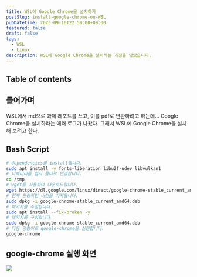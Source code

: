 ```yaml
---
title: WSL에 Google Chrome을 설치하자
postSlug: install-google-chrome-on-WSL
pubDatetime: 2023-09-10T22:50:00+09:00
featured: false
draft: false
tags:
  - WSL
  - Linux
description: WSL에 Google Chrome을 설치하는 과정을 담았습니다.
---
```


## Table of contents

## 들어가며

WSL에서 md으로 과제 레포트를 쓰고, 이를 pdf로 변환하려고 하는데... Google Chrome을 설치하라는 에러 로그가 나왔다. 그래서 WSL에 Google Chrome을 설치해 보려고 한다.

## Bash Script

```bash
# dependencies를 install합니다.
sudo apt install -y fonts-liberation libu2f-udev libvulkan1
# 디렉터리를 임시 폴더로 변경합니다.
cd /tmp
# wget을 사용하여 다운로드합니다.
wget https://dl.google.com/linux/direct/google-chrome-stable_current_amd64.deb
# 현재 안정적인 버전을 가져옵니다.
sudo dpkg -i google-chrome-stable_current_amd64.deb
# 패키지를 수정합니다.
sudo apt install --fix-broken -y
# 패키지를 구성합니다
sudo dpkg -i google-chrome-stable_current_amd64.deb
# 다음 명령어로 google-chrome을 실행합니다.
google-chrome
```

## google-chrome 실행 화면

![](https://res.cloudinary.com/gyunseo-blog/image/upload/v1698669625/install-google-chrome-on-WSL.jpeg)
